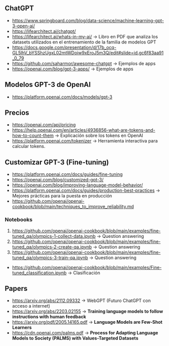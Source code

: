 ## ChatGPT
- https://www.springboard.com/blog/data-science/machine-learning-gpt-3-open-ai/
- https://lifearchitect.ai/chatgpt/
- https://lifearchitect.ai/whats-in-my-ai/ -> Libro en PDF que analiza los datasets utilizados en el entrenamiento de la familia de modelos GPT
- https://docs.google.com/presentation/d/17b_ocq-GL5lhV_bYSShzUgxL02mtWDoiw9xEroJ5m3Q/edit#slide=id.gc6f83aa91_0_79
- https://github.com/saharmor/awesome-chatgpt -> Ejemplos de apps
- https://openai.com/blog/gpt-3-apps/ -> Ejemplos de apps

## Modelos GPT-3 de OpenAI
- https://platform.openai.com/docs/models/gpt-3

## Precios
- https://openai.com/api/pricing
- https://help.openai.com/en/articles/4936856-what-are-tokens-and-how-to-count-them -> Explicación sobre los tokens en OpenAI
- https://platform.openai.com/tokenizer -> Herramienta interactiva para calcular tokens.

## Customizar GPT-3 (Fine-tuning)
- https://platform.openai.com/docs/guides/fine-tuning
- https://openai.com/blog/customized-gpt-3/
- https://openai.com/blog/improving-language-model-behavior/
- https://platform.openai.com/docs/guides/production-best-practices -> Mejores prácticas para la puesta en producción
- https://github.com/openai/openai-cookbook/blob/main/techniques_to_improve_reliability.md

### Notebooks
1.  https://github.com/openai/openai-cookbook/blob/main/examples/fine-tuned_qa/olympics-1-collect-data.ipynb -> Question answering
2.  https://github.com/openai/openai-cookbook/blob/main/examples/fine-tuned_qa/olympics-2-create-qa.ipynb -> Question answering
3.  https://github.com/openai/openai-cookbook/blob/main/examples/fine-tuned_qa/olympics-3-train-qa.ipynb -> Question answering
- https://github.com/openai/openai-cookbook/blob/main/examples/Fine-tuned_classification.ipynb -> Clasificación

## Papers
- https://arxiv.org/abs/2112.09332 -> WebGPT (Futuro ChatGPT con acceso a internet)
- https://arxiv.org/abs/2203.02155 -> **Training language models to follow instructions with human feedback**
- https://arxiv.org/pdf/2005.14165.pdf -> **Language Models are Few-Shot Learners**
- https://cdn.openai.com/palms.pdf -> **Process for Adapting Language Models to Society (PALMS) with Values-Targeted Datasets**
